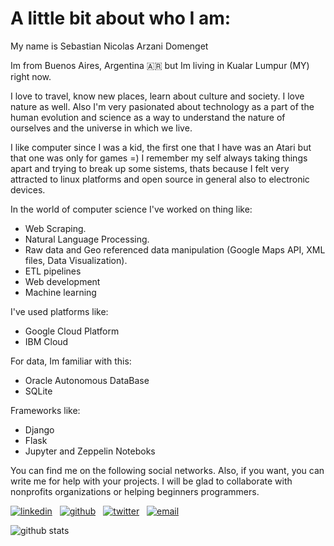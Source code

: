 

# A little bit about who I am:

  My name is Sebastian Nicolas Arzani Domenget

  Im from Buenos Aires, Argentina 🇦🇷 but Im living in Kualar Lumpur (MY) right now.
  
  I love to travel, know new places, learn about culture and society. I love nature as well. Also I'm very pasionated about technology as a part of the human evolution and science as a way to understand the nature of ourselves and the universe in which we live.
  
  I like computer since I was a kid, the first one that I have was an Atari but that one was only for games =) I remember my self always taking things apart and trying to break up some sistems, thats because I felt very attracted to linux platforms and open source in general also to electronic devices.
  
  
  In the world of computer science I've worked on thing like:
  - Web Scraping.
  - Natural Language Processing.
  - Raw data and Geo referenced data manipulation (Google Maps API, XML files, Data Visualization).
  - ETL pipelines
  - Web development
  - Machine learning
  
 I've used platforms like:
 - Google Cloud Platform
 - IBM Cloud
 
 For data, Im familiar with this:
 - Oracle Autonomous DataBase
 - SQLite
 
 Frameworks like:
 - Django
 - Flask
 - Jupyter and Zeppelin Noteboks
 
 
You can find me on the following social networks. Also, if you want, you can write me for help with your projects. I will be glad to collaborate with nonprofits organizations or helping beginners programmers.

  [![linkedin](https://user-images.githubusercontent.com/25087769/87172072-530a5080-c2dc-11ea-8e2c-8ee4dbf3394b.png)](https://www.linkedin.com/in/sebastian-nicolas-arzani-domenget-37670592/) &nbsp;&nbsp;[![github](https://user-images.githubusercontent.com/25087769/87176037-2c4f1880-c2e2-11ea-8a13-41c90b711b9f.png)](https://github.com/arzanico/) &nbsp;&nbsp;[![twitter](https://user-images.githubusercontent.com/25087769/87172407-de83e180-c2dc-11ea-9479-a894758266c3.png)](https://www.twitter.com/arzanico1) &nbsp;&nbsp;[![email](https://user-images.githubusercontent.com/25087769/87174308-a4680f00-c2df-11ea-90b0-5fa1fa76d2f1.png)](mailto:nclsarzani@gmail.com)

![github stats](https://github-readme-stats.vercel.app/api?username=Arzanico&show_icons=true)

